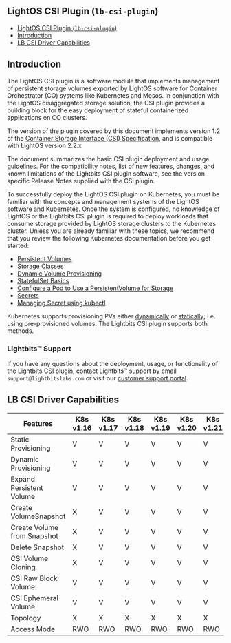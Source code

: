 <div style="page-break-after: always;"></div>

## LightOS CSI Plugin (`lb-csi-plugin`)

- [LightOS CSI Plugin (`lb-csi-plugin`)](#lightos-csi-plugin-lb-csi-plugin)
- [Introduction](#introduction)
- [LB CSI Driver Capabilities](#lb-csi-driver-capabilities)

<div style="page-break-after: always;"></div>

## Introduction

The LightOS CSI plugin is a software module that implements management of persistent storage volumes exported by LightOS software for Container Orchestrator (CO) systems like Kubernetes and Mesos. In conjunction with the LightOS disaggregated storage solution, the CSI plugin provides a building block for the easy deployment of stateful containerized applications on CO clusters.

The version of the plugin covered by this document implements version 1.2 of the [Container Storage Interface (CSI) Specification](https://github.com/container-storage-interface/spec/blob/v1.2.0/spec.md), and is compatible with LightOS version 2.2.x

The document summarizes the basic CSI plugin deployment and usage guidelines. For the compatibility notes, list of new features, changes, and known limitations of the Lightbits CSI plugin software, see the version-specific Release Notes supplied with the CSI plugin.

To successfully deploy the LightOS CSI plugin on Kubernetes, you must be familiar with the concepts and management systems of the LightOS software and Kubernetes. Once the system is configured, no knowledge of LightOS or the Lightbits CSI plugin is required to deploy workloads that consume storage provided by LightOS storage clusters to the Kubernetes cluster.
Unless you are already familiar with these topics, we recommend that you review the following Kubernetes documentation before you get started:

- [Persistent Volumes](https://kubernetes.io/docs/concepts/storage/persistent-volumes/)
- [Storage Classes](https://kubernetes.io/docs/concepts/storage/storage-classes)
- [Dynamic Volume Provisioning](https://kubernetes.io/docs/concepts/storage/dynamic-provisioning)
- [StatefulSet Basics](https://kubernetes.io/docs/tutorials/stateful-application/basic-stateful-set)
- [Configure a Pod to Use a PersistentVolume for Storage](https://kubernetes.io/docs/tasks/configure-pod-container/configure-persistent-volume-storage)
- [Secrets](https://kubernetes.io/docs/concepts/configuration/secret)
- [Managing Secret using kubectl](https://kubernetes.io/docs/tasks/configmap-secret/managing-secret-using-kubectl)

Kubernetes supports provisioning PVs either [dynamically]() or [statically](); i.e. using pre-provisioned volumes. The Lightbits CSI plugin supports both methods.

###	Lightbits™ Support

If you have any questions about the deployment, usage, or functionality of the Lightbits CSI plugin, contact Lightbits™ support by email `support@lightbitslabs.com` or visit our [customer support portal](https://lightbitslabs.atlassian.net/servicedesk/customer/portals).

<div style="page-break-after: always;"></div>

## LB CSI Driver Capabilities

| Features                    | K8s v1.16 | K8s v1.17 | K8s v1.18 | K8s v1.19 | K8s v1.20 | K8s v1.21 |
|-----------------------------|-----------|-----------|-----------|-----------|-----------|-----------|
| Static Provisioning         | V         | V         | V         | V         | V         | V         |
| Dynamic Provisioning        | V         | V         | V         | V         | V         | V         |
| Expand Persistent Volume    | V         | V         | V         | V         | V         | V         |
| Create VolumeSnapshot       | X         | V         | V         | V         | V         | V         |
| Create Volume from Snapshot | X         | V         | V         | V         | V         | V         |
| Delete Snapshot             | X         | V         | V         | V         | V         | V         |
| CSI Volume Cloning          | X         | V         | V         | V         | V         | V         |
| CSI Raw Block Volume        | V         | V         | V         | V         | V         | V         |
| CSI Ephemeral Volume        | V         | V         | V         | V         | V         | V         |
| Topology                    | X         | X         | X         | X         | X         | X         |
| Access Mode                 | RWO       | RWO       | RWO       | RWO       | RWO       | RWO       |

